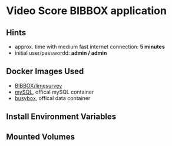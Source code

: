 # Video Score BIBBOX application

## Hints
* approx. time with medium fast internet connection: **5 minutes**
* initial user/passwordd: **admin / admin**


## Docker Images Used
 * [BIBBOX/limesurvey](https://hub.docker.com/r/bibbox/limesurvey) 
 * [mySQL](https://hub.docker.com/_/mysql/), offical mySQL container
 * [busybox](https://hub.docker.com/_/busybox/), offical data container
 
## Install Environment Variables

## Mounted Volumes

